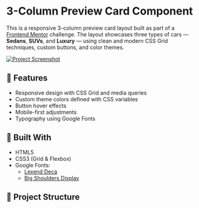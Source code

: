 # 3-Column Preview Card Component

This is a responsive 3-column preview card layout built as part of a [Frontend Mentor](https://www.frontendmentor.io) challenge. The layout showcases three types of cars — **Sedans**, **SUVs**, and **Luxury** — using clean and modern CSS Grid techniques, custom buttons, and color themes.

[![Project Screenshot](assets/img/preview.png) ](https://cgeguizabal.github.io/3-column/)

## 🚀 Features

- Responsive design with CSS Grid and media queries
- Custom theme colors defined with CSS variables
- Button hover effects
- Mobile-first adjustments
- Typography using Google Fonts

## 🧱 Built With

- HTML5
- CSS3 (Grid & Flexbox)
- Google Fonts:
  - [Lexend Deca](https://fonts.google.com/specimen/Lexend+Deca)
  - [Big Shoulders Display](https://fonts.google.com/specimen/Big+Shoulders+Display)

## 📁 Project Structure

